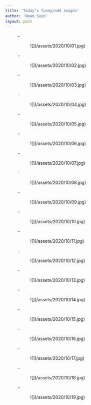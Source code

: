 ```yaml
---
title: 'Today’s funny/odd images'
author: 'Noam Sain'
layout: post
---
```


<figure class="wp-block-gallery columns-3 is-cropped wp-block-gallery-7 is-layout-flex">- <figure>![](/assets/2020/10/01.jpg)</figure>
- <figure>![](/assets/2020/10/02.jpg)</figure>
- <figure>![](/assets/2020/10/03.jpg)</figure>
- <figure>![](/assets/2020/10/04.jpg)</figure>
- <figure>![](/assets/2020/10/05.jpg)</figure>
- <figure>![](/assets/2020/10/06.jpg)</figure>
- <figure>![](/assets/2020/10/07.jpg)</figure>
- <figure>![](/assets/2020/10/08.jpg)</figure>
- <figure>![](/assets/2020/10/09.jpg)</figure>
- <figure>![](/assets/2020/10/10.jpg)</figure>
- <figure>![](/assets/2020/10/11.jpg)</figure>
- <figure>![](/assets/2020/10/12.jpg)</figure>
- <figure>![](/assets/2020/10/13.jpg)</figure>
- <figure>![](/assets/2020/10/14.jpg)</figure>
- <figure>![](/assets/2020/10/15.jpg)</figure>
- <figure>![](/assets/2020/10/16.jpg)</figure>
- <figure>![](/assets/2020/10/17.jpg)</figure>
- <figure>![](/assets/2020/10/18.jpg)</figure>
- <figure>![](/assets/2020/10/19.jpg)</figure>

</figure>